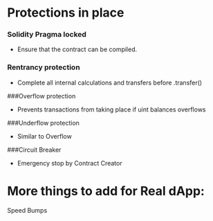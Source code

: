 # Protections in place

### Solidity Pragma locked
- Ensure that the contract can be compiled.

### Rentrancy protection
- Complete all internal calculations and transfers before .transfer()

###Overflow protection
- Prevents transactions from taking place if uint balances overflows

###Underflow protection
- Similar to Overflow

###Circuit Breaker
- Emergency stop by Contract Creator

# More things to add for Real dApp:
Speed Bumps